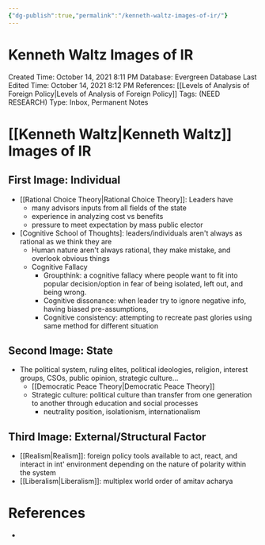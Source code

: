 ```yaml
---
{"dg-publish":true,"permalink":"/kenneth-waltz-images-of-ir/"}
---
```


# Kenneth Waltz Images of IR

Created Time: October 14, 2021 8:11 PM
Database: Evergreen Database
Last Edited Time: October 14, 2021 8:12 PM
References: [[Levels of Analysis of Foreign Policy\|Levels of Analysis of Foreign Policy]]
Tags: (NEED RESEARCH)
Type: Inbox, Permanent Notes

# [[Kenneth Waltz\|Kenneth Waltz]] Images of IR

## First Image: Individual

- [[Rational Choice Theory\|Rational Choice Theory]]: Leaders have
    - many advisors inputs from all fields of the state
    - experience in analyzing cost vs benefits
    - pressure to meet expectation by mass public elector
- [Cognitive School of Thoughts]: leaders/individuals aren't always as rational as we think they are
    - Human nature aren't always rational, they make mistake, and overlook obvious things
    - Cognitive Fallacy
        - Groupthink: a cognitive fallacy where people want to fit into popular decision/option in fear of being isolated, left out, and being wrong.
        - Cognitive dissonance: when leader try to ignore negative info, having biased pre-assumptions,
        - Cognitive consistency: attempting to recreate past glories using same method for different situation

## Second Image: State

- The political system, ruling elites, political ideologies, religion, interest groups, CSOs, public opinion, strategic culture...
    - [[Democratic Peace Theory\|Democratic Peace Theory]]
    - Strategic culture: political culture than transfer from one generation to another through education and social processes
        - neutrality position, isolationism, internationalism

## Third Image: External/Structural Factor

- [[Realism\|Realism]]: foreign policy tools available to act, react, and interact in int' environment depending on the nature of polarity within the system
- [[Liberalism\|Liberalism]]: multiplex world order of amitav acharya

# References

- [^1]: [[Levels of Analysis of Foreign Policy\|Levels of Analysis of Foreign Policy]]
